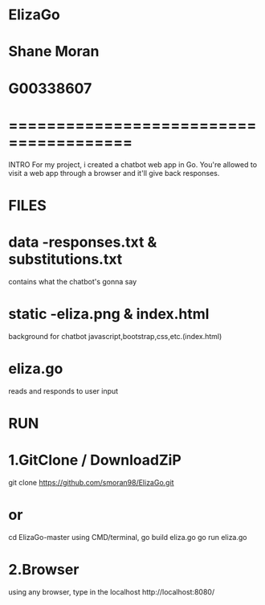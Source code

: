 # ElizaGo
# Shane Moran
# G00338607
# =======================================



INTRO
For my project, i created a chatbot web app in Go. You're allowed to visit a web app through a browser and it'll give back responses.


# FILES
# data   -responses.txt & substitutions.txt
contains what the chatbot's gonna say

# static -eliza.png & index.html
background for chatbot
javascript,bootstrap,css,etc.(index.html)

# eliza.go
reads and responds to user input


# RUN
# 1.GitClone / DownloadZiP
git clone https://github.com/smoran98/ElizaGo.git

# or

cd ElizaGo-master 
using CMD/terminal, 
go build eliza.go
go run eliza.go



# 2.Browser
using any browser, type in the localhost
http://localhost:8080/
